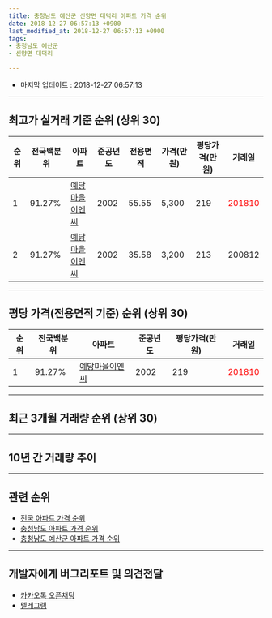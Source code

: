 ```yaml
---
title: 충청남도 예산군 신양면 대덕리 아파트 가격 순위
date: 2018-12-27 06:57:13 +0900
last_modified_at: 2018-12-27 06:57:13 +0900
tags:
- 충청남도 예산군
- 신양면 대덕리

---
```


* 마지막 업데이트 : 2018-12-27 06:57:13

---

## 최고가 실거래 기준 순위 (상위 30)


|순위|전국백분위|아파트|준공년도|전용면적|가격(만원)|평당가격(만원)|거래일|
|---|---|---|---|---|---|---|---|
|1|91.27%|[예당마을이엔씨](https://search.naver.com/search.naver?query=%EC%B6%A9%EC%B2%AD%EB%82%A8%EB%8F%84+%EC%98%88%EC%82%B0%EA%B5%B0+%EC%8B%A0%EC%96%91%EB%A9%B4+%EB%8C%80%EB%8D%95%EB%A6%AC+%EC%98%88%EB%8B%B9%EB%A7%88%EC%9D%84%EC%9D%B4%EC%97%94%EC%94%A8)|2002|55.55|5,300|219|<span style="color:red">201810</span>|
|2|91.27%|[예당마을이엔씨](https://search.naver.com/search.naver?query=%EC%B6%A9%EC%B2%AD%EB%82%A8%EB%8F%84+%EC%98%88%EC%82%B0%EA%B5%B0+%EC%8B%A0%EC%96%91%EB%A9%B4+%EB%8C%80%EB%8D%95%EB%A6%AC+%EC%98%88%EB%8B%B9%EB%A7%88%EC%9D%84%EC%9D%B4%EC%97%94%EC%94%A8)|2002|35.58|3,200|213|200812|


---

## 평당 가격(전용면적 기준) 순위 (상위 30)


|순위|전국백분위|아파트|준공년도|평당가격(만원)|거래일|
|---|---|---|---|---|---|
|1|91.27%|[예당마을이엔씨](https://search.naver.com/search.naver?query=%EC%B6%A9%EC%B2%AD%EB%82%A8%EB%8F%84+%EC%98%88%EC%82%B0%EA%B5%B0+%EC%8B%A0%EC%96%91%EB%A9%B4+%EB%8C%80%EB%8D%95%EB%A6%AC+%EC%98%88%EB%8B%B9%EB%A7%88%EC%9D%84%EC%9D%B4%EC%97%94%EC%94%A8)|2002|219|<span style="color:red">201810</span>|


---

## 최근 3개월 거래량 순위 (상위 30)


<div style="width:100%;">
    <canvas id="deal_count_ranking" height="250"></canvas>
</div>


<script>
new Chart(document.getElementById("deal_count_ranking"), {
    type: 'horizontalBar',
    data: {
        labels: ['예당마을이엔씨'],
        datasets: [{
            label: '실거래 수',
            data: [2],
            borderColor: "rgba(255, 0, 128, 1)",
            backgroundColor: "rgba(255, 0, 128, 0.5)",
            fill: false,
        }]
    },
    options: {
        responsive: true,
        title: {
            display: true,
            text: '최근 3개월 거래량 순위'
        },
        tooltips: {
            mode: 'index',
            intersect: false,
            callbacks: {
                title: function(tooltipItems, data) {
                    return "실거래 수:";
                },
                label: function(tooltipItem, data) {
                    return data.labels[tooltipItem.index] + ": " + tooltipItem.xLabel;
                }
            }
        },
        hover: {
            mode: 'nearest',
            intersect: true
        },
        scales: {
            xAxes: [{
                display: true,
                scaleLabel: {
                    display: true,
                    labelString: '실거래 수'
                },
                ticks: {
                    suggestedMin: 0,
                }
            }],
            yAxes: [{
                display: true,
                ticks: {
                    autoSkip: false,
                    callback: function(value, index, values) {
                        if (value.length > 15)
                            return value.substr(0, 13) + "...";
                        else
                            return value;
                    }
                },
                scaleLabel: {
                    display: false,
                }
            }]
        }
    }
});

</script>


---

## 10년 간 거래량 추이


<div style="width:100%;">
    <canvas id="deal_progress" height="250"></canvas>
</div>

<script>
new Chart(document.getElementById("deal_progress"), {
    type: 'line',
    data: {
        labels: ['200812','200901','200902','200903','200904','200905','200906','200907','200908','200909','200910','200911','200912','201001','201002','201003','201004','201005','201006','201007','201008','201009','201010','201011','201012','201101','201102','201103','201104','201105','201106','201107','201108','201109','201110','201111','201112','201201','201202','201203','201204','201205','201206','201207','201208','201209','201210','201211','201212','201301','201302','201303','201304','201305','201306','201307','201308','201309','201310','201311','201312','201401','201402','201403','201404','201405','201406','201407','201408','201409','201410','201411','201412','201501','201502','201503','201504','201505','201506','201507','201508','201509','201510','201511','201512','201601','201602','201603','201604','201605','201606','201607','201608','201609','201610','201611','201612','201701','201702','201703','201704','201705','201706','201707','201708','201709','201710','201711','201712','201801','201802','201803','201804','201805','201806','201807','201808','201809','201810','201811','201812'],
        datasets: [{
            label: '실거래 수',
            pointRadius: 1,
            data: [3, 0, 0, 2, 0, 0, 0, 0, 0, 0, 0, 0, 0, 0, 0, 1, 0, 0, 1, 0, 0, 0, 0, 0, 0, 2, 0, 1, 0, 2, 0, 1, 0, 0, 0, 0, 0, 0, 1, 1, 0, 1, 0, 1, 1, 4, 3, 2, 0, 0, 0, 1, 2, 0, 2, 0, 1, 1, 0, 0, 0, 0, 0, 0, 0, 0, 0, 1, 1, 1, 1, 3, 0, 0, 6, 1, 0, 1, 1, 1, 2, 1, 3, 1, 0, 0, 0, 1, 1, 1, 3, 1, 0, 0, 0, 1, 0, 0, 1, 0, 0, 0, 0, 0, 1, 0, 0, 0, 0, 1, 0, 0, 0, 0, 0, 1, 0, 0, 1, 1, 0],
            borderColor: "rgba(255, 201, 14, 1)",
            backgroundColor: "rgba(255, 201, 14, 0.5)",
            fill: true,
        }]
    },
    options: {
        responsive: true,
        title: {
            display: true,
            text: '10년간 거래량 추이'
        },
        tooltips: {
            mode: 'index',
            intersect: false,
        },
        hover: {
            mode: 'nearest',
            intersect: true
        },
        scales: {
            xAxes: [{
                display: true,
                scaleLabel: {
                    display: true,
                    labelString: '년/월'
                }
            }],
            yAxes: [{
                display: true,
                ticks: {
                    suggestedMin: 0,
                },
                scaleLabel: {
                    display: true,
                    labelString: '실거래 수'
                }
            }]
        }
    }
});

</script>


---

## 관련 순위

- [전국 아파트 가격 순위](https://inasie.github.io/apt-ranking/전국)
- [충청남도 아파트 가격 순위](https://inasie.github.io/apt-ranking/충청남도)
- [충청남도 예산군 아파트 가격 순위](https://inasie.github.io/apt-ranking/충청남도-예산군)


---

## 개발자에게 버그리포트 및 의견전달

- [카카오톡 오픈채팅](https://open.kakao.com/o/gLJUAP4)
- [텔레그램](https://t.me/inasie)

